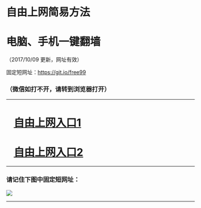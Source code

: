 ﻿# 自由上网简易方法

# 电脑、手机一键翻墙

（2017/10/09 更新，网址有效）

固定短网址：https://git.io/free99

### （微信如打不开，请转到浏览器打开）


***





# &nbsp;&nbsp; <a href="http://ft573520046.fwq-tz-1001.info/fwqtz01.html?t=10090018992 " target="_blank">自由上网入口1</a>
# &nbsp;&nbsp; <a href="http://ft1230832603.fwq-tz-1002.info/fwqtz02.html?t=100900117031 " target="_blank">自由上网入口2</a>
***

### 请记住下图中固定短网址：

<img src="https://s3-us-west-2.amazonaws.com/fwq-1001/yjfq-20170905okok.png" /> 


***

